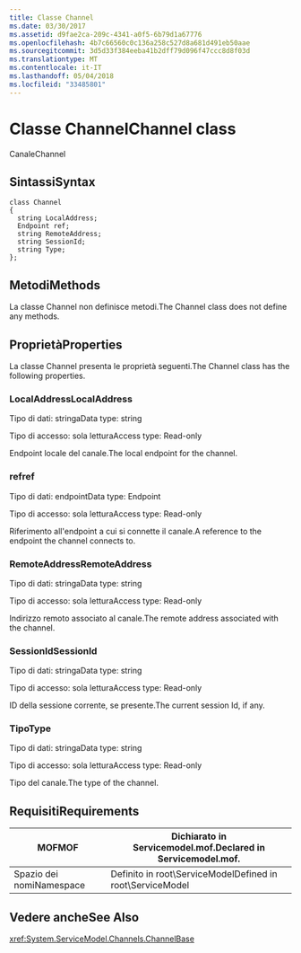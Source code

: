 ```yaml
---
title: Classe Channel
ms.date: 03/30/2017
ms.assetid: d9fae2ca-209c-4341-a0f5-6b79d1a67776
ms.openlocfilehash: 4b7c66560c0c136a258c527d8a681d491eb50aae
ms.sourcegitcommit: 3d5d33f384eeba41b2dff79d096f47ccc8d8f03d
ms.translationtype: MT
ms.contentlocale: it-IT
ms.lasthandoff: 05/04/2018
ms.locfileid: "33485801"
---
```

# <a name="channel-class"></a><span data-ttu-id="91ad0-102">Classe Channel</span><span class="sxs-lookup"><span data-stu-id="91ad0-102">Channel class</span></span>
<span data-ttu-id="91ad0-103">Canale</span><span class="sxs-lookup"><span data-stu-id="91ad0-103">Channel</span></span>  
  
## <a name="syntax"></a><span data-ttu-id="91ad0-104">Sintassi</span><span class="sxs-lookup"><span data-stu-id="91ad0-104">Syntax</span></span>  
  
```  
class Channel  
{  
  string LocalAddress;  
  Endpoint ref;  
  string RemoteAddress;  
  string SessionId;  
  string Type;  
};  
```  
  
## <a name="methods"></a><span data-ttu-id="91ad0-105">Metodi</span><span class="sxs-lookup"><span data-stu-id="91ad0-105">Methods</span></span>  
 <span data-ttu-id="91ad0-106">La classe Channel non definisce metodi.</span><span class="sxs-lookup"><span data-stu-id="91ad0-106">The Channel class does not define any methods.</span></span>  
  
## <a name="properties"></a><span data-ttu-id="91ad0-107">Proprietà</span><span class="sxs-lookup"><span data-stu-id="91ad0-107">Properties</span></span>  
 <span data-ttu-id="91ad0-108">La classe Channel presenta le proprietà seguenti.</span><span class="sxs-lookup"><span data-stu-id="91ad0-108">The Channel class has the following properties.</span></span>  
  
### <a name="localaddress"></a><span data-ttu-id="91ad0-109">LocalAddress</span><span class="sxs-lookup"><span data-stu-id="91ad0-109">LocalAddress</span></span>  
 <span data-ttu-id="91ad0-110">Tipo di dati: stringa</span><span class="sxs-lookup"><span data-stu-id="91ad0-110">Data type: string</span></span>  
  
 <span data-ttu-id="91ad0-111">Tipo di accesso: sola lettura</span><span class="sxs-lookup"><span data-stu-id="91ad0-111">Access type: Read-only</span></span>  
  
 <span data-ttu-id="91ad0-112">Endpoint locale del canale.</span><span class="sxs-lookup"><span data-stu-id="91ad0-112">The local endpoint for the channel.</span></span>  
  
### <a name="ref"></a><span data-ttu-id="91ad0-113">ref</span><span class="sxs-lookup"><span data-stu-id="91ad0-113">ref</span></span>  
 <span data-ttu-id="91ad0-114">Tipo di dati: endpoint</span><span class="sxs-lookup"><span data-stu-id="91ad0-114">Data type: Endpoint</span></span>  
  
 <span data-ttu-id="91ad0-115">Tipo di accesso: sola lettura</span><span class="sxs-lookup"><span data-stu-id="91ad0-115">Access type: Read-only</span></span>  
  
 <span data-ttu-id="91ad0-116">Riferimento all'endpoint a cui si connette il canale.</span><span class="sxs-lookup"><span data-stu-id="91ad0-116">A reference to the endpoint the channel connects to.</span></span>  
  
### <a name="remoteaddress"></a><span data-ttu-id="91ad0-117">RemoteAddress</span><span class="sxs-lookup"><span data-stu-id="91ad0-117">RemoteAddress</span></span>  
 <span data-ttu-id="91ad0-118">Tipo di dati: stringa</span><span class="sxs-lookup"><span data-stu-id="91ad0-118">Data type: string</span></span>  
  
 <span data-ttu-id="91ad0-119">Tipo di accesso: sola lettura</span><span class="sxs-lookup"><span data-stu-id="91ad0-119">Access type: Read-only</span></span>  
  
 <span data-ttu-id="91ad0-120">Indirizzo remoto associato al canale.</span><span class="sxs-lookup"><span data-stu-id="91ad0-120">The remote address associated with the channel.</span></span>  
  
### <a name="sessionid"></a><span data-ttu-id="91ad0-121">SessionId</span><span class="sxs-lookup"><span data-stu-id="91ad0-121">SessionId</span></span>  
 <span data-ttu-id="91ad0-122">Tipo di dati: stringa</span><span class="sxs-lookup"><span data-stu-id="91ad0-122">Data type: string</span></span>  
  
 <span data-ttu-id="91ad0-123">Tipo di accesso: sola lettura</span><span class="sxs-lookup"><span data-stu-id="91ad0-123">Access type: Read-only</span></span>  
  
 <span data-ttu-id="91ad0-124">ID della sessione corrente, se presente.</span><span class="sxs-lookup"><span data-stu-id="91ad0-124">The current session Id, if any.</span></span>  
  
### <a name="type"></a><span data-ttu-id="91ad0-125">Tipo</span><span class="sxs-lookup"><span data-stu-id="91ad0-125">Type</span></span>  
 <span data-ttu-id="91ad0-126">Tipo di dati: stringa</span><span class="sxs-lookup"><span data-stu-id="91ad0-126">Data type: string</span></span>  
  
 <span data-ttu-id="91ad0-127">Tipo di accesso: sola lettura</span><span class="sxs-lookup"><span data-stu-id="91ad0-127">Access type: Read-only</span></span>  
  
 <span data-ttu-id="91ad0-128">Tipo del canale.</span><span class="sxs-lookup"><span data-stu-id="91ad0-128">The type of the channel.</span></span>  
  
## <a name="requirements"></a><span data-ttu-id="91ad0-129">Requisiti</span><span class="sxs-lookup"><span data-stu-id="91ad0-129">Requirements</span></span>  
  
|<span data-ttu-id="91ad0-130">MOF</span><span class="sxs-lookup"><span data-stu-id="91ad0-130">MOF</span></span>|<span data-ttu-id="91ad0-131">Dichiarato in Servicemodel.mof.</span><span class="sxs-lookup"><span data-stu-id="91ad0-131">Declared in Servicemodel.mof.</span></span>|  
|---------|-----------------------------------|  
|<span data-ttu-id="91ad0-132">Spazio dei nomi</span><span class="sxs-lookup"><span data-stu-id="91ad0-132">Namespace</span></span>|<span data-ttu-id="91ad0-133">Definito in root\ServiceModel</span><span class="sxs-lookup"><span data-stu-id="91ad0-133">Defined in root\ServiceModel</span></span>|  
  
## <a name="see-also"></a><span data-ttu-id="91ad0-134">Vedere anche</span><span class="sxs-lookup"><span data-stu-id="91ad0-134">See Also</span></span>  
 <xref:System.ServiceModel.Channels.ChannelBase>
